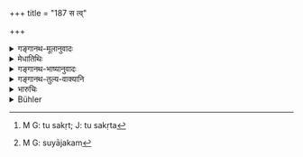 +++
title = "187 स त्व्"

+++

<details><summary>गङ्गानथ-मूलानुवादः</summary>

Having thrown that jar into the water, he shall enter his own house and carry on, as before, all his family-functions.—(187)
</details>

<details><summary>मेधातिथिः</summary>

यास्व् **अप्सु** स्नातास् तास्व् एव **घटः** प्रक्षेप्तव्यः । ततस् तं पुरस्कृत्य तदीयं **भवनं** **प्रविशेयुः** । ततो **यथापूर्वं** संभोजनादीनि **ज्ञातिकार्याणि** प्रवर्तयेयुः । 

- <u>अन्ये</u> तु **स** "कृते[^३०३] प्रायश्चित्ते" (म्ध् ११.१८६) इति संबध्नन्ति । घटप्रासनं तेनैव कर्तव्यम् ।


[^३०३]:
     M G: tu sakṛt; J: tu sakṛta

- एषा चास्य पतितोदकक्रिया नान्यस्य त्याज्यस्य, "त्यजेच् चेत् पितरं राजघातकं च शूद्रयाजकम्"[^३०४] (ग्ध् २०.१) इत्यादेः ॥ ११.१८७ ॥


[^३०४]:
     M G: suyājakam
</details>

<details><summary>गङ्गानथ-भाष्यानुवादः</summary>

The jar has to be thrown again in the same water in which they have bathed.

Then taking him with them, the relations shall go to his house, and then, as before, go on with all such family-functions as dinner and the like.

According to others, ‘*he*’ stands for the man who has performed the expiation; and under this view, the jar should be thrown by that same man.

This ‘water-rite’ is to be performed only in the case of the ‘outcast’ referred to in the present context, and not to other kinds of ‘outcasts,’—such as those described under 8.389—‘one who abandons his father, one who kills the king, one who sacrifices for the *Śūdra*’ and so forth.—(187)
</details>

<details><summary>गङ्गानथ-तुल्य-वाक्यानि</summary>

**(verses 11.186-187)**

See Comparative notes for [Verse
11.186].
</details>

<details><summary>भारुचिः</summary>

इमे अपि पात्रविपर्यासोद्धरणे षट्स्लोकोक्ते महापातकसंबन्ध एव स्यात् । तच् चोक्तम् "पतितस्योदकं कार्यम्" इत्य् एवमादि । स्मृत्यन्तरे तु "त्यजेत् पितरम्" इत्य् एवमादि केषांचिद् एव ॥ ११.१८२–१८६ ॥
</details>

<details><summary>Bühler</summary>

188	But he shall throw that pot into water, enter his house and perform, as before, all the duties incumbent on a relative.
</details>
